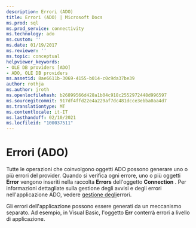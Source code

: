 ```yaml
---
description: Errori (ADO)
title: Errori (ADO) | Microsoft Docs
ms.prod: sql
ms.prod_service: connectivity
ms.technology: ado
ms.custom: ''
ms.date: 01/19/2017
ms.reviewer: ''
ms.topic: conceptual
helpviewer_keywords:
- OLE DB providers [ADO]
- ADO, OLE DB providers
ms.assetid: 8ae6611b-3069-4155-b014-c0c9da37be39
author: rothja
ms.author: jroth
ms.openlocfilehash: b26899566d428a1b04c918c2552972448d996597
ms.sourcegitcommit: 917df4ffd22e4a229af7dc481dcce3ebba0aa4d7
ms.translationtype: MT
ms.contentlocale: it-IT
ms.lasthandoff: 02/10/2021
ms.locfileid: "100037511"
---
```

# <a name="errors-ado"></a>Errori (ADO)
Tutte le operazioni che coinvolgono oggetti ADO possono generare uno o più errori del provider. Quando si verifica ogni errore, uno o più oggetti **Error** vengono inseriti nella raccolta **Errors** dell'oggetto **Connection** . Per informazioni dettagliate sulla gestione degli avvisi e degli errori nell'applicazione ADO, vedere [gestione degli](./error-handling.md)errori.  
  
 Gli errori dell'applicazione possono essere generati da un meccanismo separato. Ad esempio, in Visual Basic, l'oggetto **Err** conterrà errori a livello di applicazione.